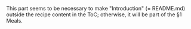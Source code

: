 This part seems to be necessary to make "Introduction" (= README.md)
outside the recipe content in the ToC; otherwise, it will be part of
the §1 Meals.
